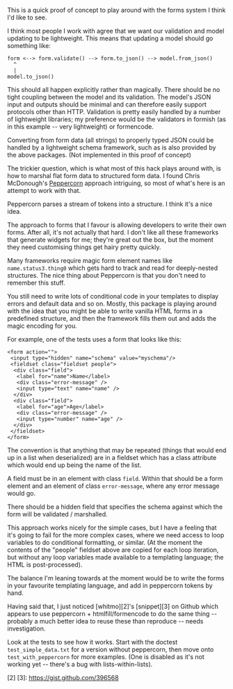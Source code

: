 This is a quick proof of concept to play around with the forms system
I think I'd like to see.

I think most people I work with agree that we want our validation and
model updating to be lightweight.  This means that updating a model
should go something like:

    form <--> form.validate() --> form.to_json() --> model.from_json()
      ^
      |
    model.to_json()

This should all happen explicitly rather than magically.  There should
be no tight coupling between the model and its validation.  The
model's JSON input and outputs should be minimal and can therefore
easily support protocols other than HTTP.  Validation is pretty easily
handled by a number of lightweight libraries; my preference would be
the validators in formish (as in this example -- very lightweight) or
formencode.

Converting from form data (all strings) to properly typed JSON could
be handled by a lightweight schema framework, such as is also provided
by the above packages.  (Not implemented in this proof of concept)

The trickier question, which is what most of this hack plays around
with, is how to marshal flat form data to structured form data.  I
found Chris McDonough's [Peppercorn][1] approach intriguing, so most of
what's here is an attempt to work with that.

Peppercorn parses a stream of tokens into a structure.  I think it's a
nice idea.  

The approach to forms that I favour is allowing developers to write
their own forms.  After all, it's not actually that hard.  I don't
like all these frameworks that generate widgets for me; they're great
out the box, but the moment they need customising things get hairy
pretty quickly.

Many frameworks require magic form element names like
```name.status3.thing0``` which gets hard to track and read for
deeply-nested structures.  The nice thing about Peppercorn is that you
don't need to remember this stuff.

You still need to write lots of conditional code in your templates to
display errors and default data and so on.  Mostly, this package is
playing around with the idea that you might be able to write vanilla
HTML forms in a predefined structure, and then the framework fills
them out and adds the magic encoding for you.

For example, one of the tests uses a form that looks like this:

    <form action="">
     <input type="hidden" name="schema" value="myschema"/>
     <fieldset class="fieldset people">
      <div class="field">
       <label for="name">Name</label>
       <div class="error-message" />
       <input type="text" name="name" />
      </div>
      <div class="field">
       <label for="age">Age</label>
       <div class="error-message" />
       <input type="number" name="age" />
      </div>
     </fieldset>
    </form>

The convention is that anything that may be repeated (things that
would end up in a list when deserialized) are in a fieldset which has
a class attribute which would end up being the name of the list.

A field must be in an element with class ```field```.  Within that should
be a form element and an element of class ```error-message```, where any
error message would go.

There should be a hidden field that specifies the schema against which
the form will be validated / marshalled.

This approach works nicely for the simple cases, but I have a feeling
that it's going to fail for the more complex cases, where we need
access to loop variables to do conditional formatting, or similar.
(At the moment the contents of the "people" fieldset above are copied
for each loop iteration, but without any loop variables made available
to a templating language; the HTML is post-processed).

The balance I'm leaning towards at the moment would be to write the
forms in your favourite templating language, and add in peppercorn
tokens by hand.

Having said that, I just noticed [whitmo][2]'s [snippet][3] on Github
which appears to use peppercorn + htmlfill/formencode to do the same
thing -- probably a much better idea to reuse these than reproduce --
needs investigation.

Look at the tests to see how it works.  Start with the doctest
```test_simple_data.txt``` for a version without peppercorn, then move
onto ```test_with_peppercorn``` for more examples.  (One is disabled
as it's not working yet -- there's a bug with lists-within-lists).

[1]: http://www.plope.com/peppercorn
[2]
[3]: https://gist.github.com/396568
